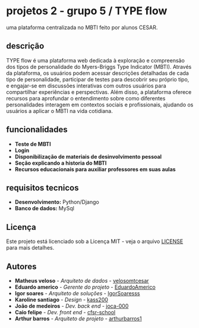 # projetos 2 - grupo 5 / TYPE flow
uma plataforma centralizada no MBTI feito por alunos CESAR.

## descrição
TYPE flow é uma plataforma web dedicada à exploração e compreensão dos tipos de personalidade do Myers-Briggs Type Indicator (MBTI). Através da plataforma, os usuários podem acessar descrições detalhadas de cada tipo de personalidade, participar de testes para descobrir seu próprio tipo, e engajar-se em discussões interativas com outros usuários para compartilhar experiências e perspectivas. Além disso, a plataforma oferece recursos para aprofundar o entendimento sobre como diferentes personalidades interagem em contextos sociais e profissionais, ajudando os usuários a aplicar o MBTI na vida cotidiana.

## funcionalidades 
- **Teste de MBTI**
- **Login**
- **Disponibilização de materiais de desinvolvimento pessoal**
- **Seção explicando a historia do MBTI**
- **Recursos educacionais para auxiliar professores em suas aulas**

## requisitos tecnicos

- **Desenvolvimento:** Python/Django
- **Banco de dados:** MySql 

## Licença
Este projeto está licenciado sob a Licença MIT - veja o arquivo [LICENSE](LICENSE) para mais detalhes.

## Autores
- **Matheus veloso** - *Arquiteto de dados* - [velosomtcesar](https://github.com/velosomtcesar)
- **Eduardo americo** - *Gerente do projeto* - [EduardoAmerico](https://github.com/EduardoAmerico)
- **Igor soares** - *Arquiteto de soluções* - [IgorSoaresss](https://github.com/IgorSoaresss)
- **Karoline santiago** - *Design* - [kass200](https://github.com/kass200)
- **João de medeiros** - *Dev. back end* - [joca-000](https://github.com/joca-000)
- **Caio felipe** - *Dev. front end* - [cfsr-school](https://github.com/cfsr-school)
- **Arthur barros** - *Arquiteto de projeto* - [arthurbarros1](https://github.com/arthurbarros1)
